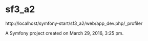 sf3_a2
======
http://localhost/symfony-start/sf3_a2/web/app_dev.php/_profiler

A Symfony project created on March 29, 2016, 3:25 pm.
